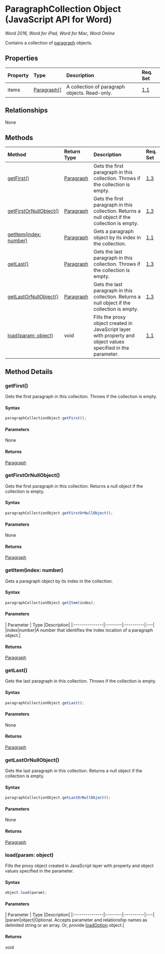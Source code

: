 # ParagraphCollection Object (JavaScript API for Word)

_Word 2016, Word for iPad, Word for Mac, Word Online_

Contains a collection of [paragraph](paragraph.md) objects.

## Properties

| Property	   | Type	|Description| Req. Set|
|:---------------|:--------|:----------|:----|
|items|[Paragraph[]](paragraph.md)|A collection of paragraph objects. Read-only.|[1.1](../requirement-sets/word-api-requirement-sets.md)|

## Relationships
None


## Methods

| Method		   | Return Type	|Description| Req. Set|
|:---------------|:--------|:----------|:----|
|[getFirst()](#getfirst)|[Paragraph](paragraph.md)|Gets the first paragraph in this collection. Throws if the collection is empty.|[1.3](../requirement-sets/word-api-requirement-sets.md)|
|[getFirstOrNullObject()](#getfirstornullobject)|[Paragraph](paragraph.md)|Gets the first paragraph in this collection. Returns a null object if the collection is empty.|[1.3](../requirement-sets/word-api-requirement-sets.md)|
|[getItem(index: number)](#getitemindex-number)|[Paragraph](paragraph.md)|Gets a paragraph object by its index in the collection.|[1.1](../requirement-sets/word-api-requirement-sets.md)|
|[getLast()](#getlast)|[Paragraph](paragraph.md)|Gets the last paragraph in this collection. Throws if the collection is empty.|[1.3](../requirement-sets/word-api-requirement-sets.md)|
|[getLastOrNullObject()](#getlastornullobject)|[Paragraph](paragraph.md)|Gets the last paragraph in this collection. Returns a null object if the collection is empty.|[1.3](../requirement-sets/word-api-requirement-sets.md)|
|[load(param: object)](#loadparam-object)|void|Fills the proxy object created in JavaScript layer with property and object values specified in the parameter.|[1.1](../requirement-sets/word-api-requirement-sets.md)|

## Method Details


### getFirst()
Gets the first paragraph in this collection. Throws if the collection is empty.

#### Syntax
```js
paragraphCollectionObject.getFirst();
```

#### Parameters
None

#### Returns
[Paragraph](paragraph.md)

### getFirstOrNullObject()
Gets the first paragraph in this collection. Returns a null object if the collection is empty.

#### Syntax
```js
paragraphCollectionObject.getFirstOrNullObject();
```

#### Parameters
None

#### Returns
[Paragraph](paragraph.md)

### getItem(index: number)
Gets a paragraph object by its index in the collection.

#### Syntax
```js
paragraphCollectionObject.getItem(index);
```

#### Parameters
| Parameter	   | Type	|Description|
|:---------------|:--------|:----------|:---|
|index|number|A number that identifies the index location of a paragraph object.|

#### Returns
[Paragraph](paragraph.md)

### getLast()
Gets the last paragraph in this collection. Throws if the collection is empty.

#### Syntax
```js
paragraphCollectionObject.getLast();
```

#### Parameters
None

#### Returns
[Paragraph](paragraph.md)

### getLastOrNullObject()
Gets the last paragraph in this collection. Returns a null object if the collection is empty.

#### Syntax
```js
paragraphCollectionObject.getLastOrNullObject();
```

#### Parameters
None

#### Returns
[Paragraph](paragraph.md)

### load(param: object)
Fills the proxy object created in JavaScript layer with property and object values specified in the parameter.

#### Syntax
```js
object.load(param);
```

#### Parameters
| Parameter	   | Type	|Description|
|:---------------|:--------|:----------|:---|
|param|object|Optional. Accepts parameter and relationship names as delimited string or an array. Or, provide [loadOption](loadoption.md) object.|

#### Returns
void
